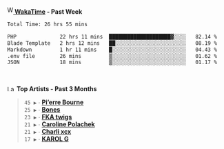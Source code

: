 <img src="https://github.com/dxnter/dxnter/assets/17434202/67b21fa4-d36d-46f9-9dec-f23d976b00ef" alt="WakaTime Logo" width="14" height="18"/><a href="https://wakatime.com/@dxnter" target="_blank"><strong> WakaTime</strong></a><strong> - Past Week</strong>

<!--START_SECTION:waka-->

```txt
Total Time: 26 hrs 55 mins

PHP              22 hrs 11 mins  ████████████████████▓░░░░   82.14 %
Blade Template   2 hrs 12 mins   ██░░░░░░░░░░░░░░░░░░░░░░░   08.19 %
Markdown         1 hr 11 mins    █░░░░░░░░░░░░░░░░░░░░░░░░   04.43 %
.env file        26 mins         ▒░░░░░░░░░░░░░░░░░░░░░░░░   01.62 %
JSON             18 mins         ▒░░░░░░░░░░░░░░░░░░░░░░░░   01.17 %
```

<!--END_SECTION:waka-->

<br/>

<!--START_LASTFM_ARTISTS:{"period": "3month", "rows": 6}-->
<a href="https://last.fm" target="_blank"><img src="https://user-images.githubusercontent.com/17434202/215290617-e793598d-d7c9-428f-9975-156db1ba89cc.svg" alt="Last.fm Logo" width="18" height="13"/></a> **Top Artists - Past 3 Months**

> `45 ▶️` ∙ **[Pi’erre Bourne](https://www.last.fm/music/Pi%E2%80%99erre+Bourne)**<br/>
> `25 ▶️` ∙ **[Bones](https://www.last.fm/music/Bones)**<br/>
> `23 ▶️` ∙ **[FKA twigs](https://www.last.fm/music/FKA+twigs)**<br/>
> `21 ▶️` ∙ **[Caroline Polachek](https://www.last.fm/music/Caroline+Polachek)**<br/>
> `21 ▶️` ∙ **[Charli xcx](https://www.last.fm/music/Charli+xcx)**<br/>
> `17 ▶️` ∙ **[KAROL G](https://www.last.fm/music/KAROL+G)**<br/>
<!--END_LASTFM_ARTISTS-->
